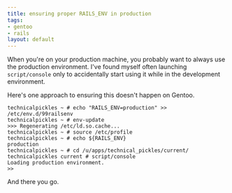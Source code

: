 ```yaml
--- 
title: ensuring proper RAILS_ENV in production
tags: 
- gentoo
- rails
layout: default
---
```

When you're on your production machine, you probably want to always use the production environment. I've found myself often launching `script/console` only to accidentally start using it while in the development environment.

Here's one approach to ensuring this doesn't happen on Gentoo.

    technicalpickles ~ # echo "RAILS_ENV=production" >> /etc/env.d/99railsenv
    technicalpickles ~ # env-update
    >>> Regenerating /etc/ld.so.cache...
    technicalpickles ~ # source /etc/profile
    technicalpickles ~ # echo ${RAILS_ENV}
    production
    technicalpickles ~ # cd /u/apps/technical_pickles/current/
    technicalpickles current # script/console 
    Loading production environment.
    >> 

And there you go.

